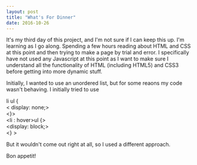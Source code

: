 ```yaml
---
layout: post
title: "What's For Dinner"
date: 2016-10-26
---
```


It's my third day of this project, and I'm not sure if I can keep this up.  I'm learning as I go along.  Spending a few hours reading about HTML and CSS at this point and then trying to make a page by trial and error.  I specifically have not used any Javascript at this point as I want to make sure I understand all the functionality of HTML (including HTML5) and CSS3 before getting into more dynamic stuff.

Initially, I wanted to use an unordered list, but for some reaons my code wasn't behaving.  I initially tried to use 

li ul {<br/>
    &lt;   display: none;&gt;<br/> 
&lt;}&gt;<br/>
&lt;li : hover>ul {&gt;<br/>
    &lt;display: block;&gt;<br/>
&lt;} &gt;<br/>

But it wouldn't come out right at all, so I used a different approach.

Bon appetit!
